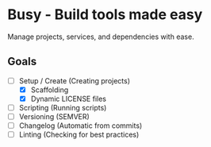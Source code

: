 # Busy - Build tools made easy

Manage projects, services, and dependencies with ease.

## Goals

- [ ] Setup / Create (Creating projects)
  - [x] Scaffolding
  - [x] Dynamic LICENSE files
- [ ] Scripting (Running scripts)
- [ ] Versioning (SEMVER)
- [ ] Changelog (Automatic from commits)
- [ ] Linting (Checking for best practices)
